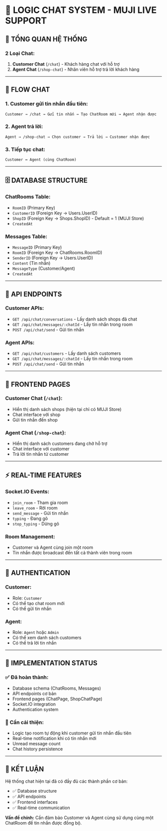 # 💬 LOGIC CHAT SYSTEM - MUJI LIVE SUPPORT

## 🎯 **TỔNG QUAN HỆ THỐNG**

### **2 Loại Chat:**

1. **Customer Chat** (`/chat`) - Khách hàng chat với hỗ trợ
2. **Agent Chat** (`/shop-chat`) - Nhân viên hỗ trợ trả lời khách hàng

---

## 🔄 **FLOW CHAT**

### **1. Customer gửi tin nhắn đầu tiên:**
```
Customer → /chat → Gửi tin nhắn → Tạo ChatRoom mới → Agent nhận được
```

### **2. Agent trả lời:**
```
Agent → /shop-chat → Chọn customer → Trả lời → Customer nhận được
```

### **3. Tiếp tục chat:**
```
Customer ↔ Agent (cùng ChatRoom)
```

---

## 🗄️ **DATABASE STRUCTURE**

### **ChatRooms Table:**
- `RoomID` (Primary Key)
- `CustomerID` (Foreign Key → Users.UserID)
- `ShopID` (Foreign Key → Shops.ShopID) - Default = 1 (MUJI Store)
- `CreatedAt`

### **Messages Table:**
- `MessageID` (Primary Key)
- `RoomID` (Foreign Key → ChatRooms.RoomID)
- `SenderID` (Foreign Key → Users.UserID)
- `Content` (Tin nhắn)
- `MessageType` (Customer/Agent)
- `CreatedAt`

---

## 🔌 **API ENDPOINTS**

### **Customer APIs:**
- `GET /api/chat/conversations` - Lấy danh sách shops đã chat
- `GET /api/chat/messages/:chatId` - Lấy tin nhắn trong room
- `POST /api/chat/send` - Gửi tin nhắn

### **Agent APIs:**
- `GET /api/chat/customers` - Lấy danh sách customers
- `GET /api/chat/messages/:chatId` - Lấy tin nhắn trong room
- `POST /api/chat/send` - Gửi tin nhắn

---

## 🎨 **FRONTEND PAGES**

### **Customer Chat (`/chat`):**
- Hiển thị danh sách shops (hiện tại chỉ có MUJI Store)
- Chat interface với shop
- Gửi tin nhắn đến shop

### **Agent Chat (`/shop-chat`):**
- Hiển thị danh sách customers đang chờ hỗ trợ
- Chat interface với customer
- Trả lời tin nhắn từ customer

---

## ⚡ **REAL-TIME FEATURES**

### **Socket.IO Events:**
- `join_room` - Tham gia room
- `leave_room` - Rời room
- `send_message` - Gửi tin nhắn
- `typing` - Đang gõ
- `stop_typing` - Dừng gõ

### **Room Management:**
- Customer và Agent cùng join một room
- Tin nhắn được broadcast đến tất cả thành viên trong room

---

## 🔐 **AUTHENTICATION**

### **Customer:**
- Role: `Customer`
- Có thể tạo chat room mới
- Có thể gửi tin nhắn

### **Agent:**
- Role: `Agent` hoặc `Admin`
- Có thể xem danh sách customers
- Có thể trả lời tin nhắn

---

## 🚀 **IMPLEMENTATION STATUS**

### ✅ **Đã hoàn thành:**
- Database schema (ChatRooms, Messages)
- API endpoints cơ bản
- Frontend pages (ChatPage, ShopChatPage)
- Socket.IO integration
- Authentication system

### 🔄 **Cần cải thiện:**
- Logic tạo room tự động khi customer gửi tin nhắn đầu tiên
- Real-time notification khi có tin nhắn mới
- Unread message count
- Chat history persistence

---

## 🎯 **KẾT LUẬN**

Hệ thống chat hiện tại đã có đầy đủ các thành phần cơ bản:
- ✅ Database structure
- ✅ API endpoints
- ✅ Frontend interfaces
- ✅ Real-time communication

**Vấn đề chính:** Cần đảm bảo Customer và Agent cùng sử dụng cùng một ChatRoom để tin nhắn được đồng bộ.
